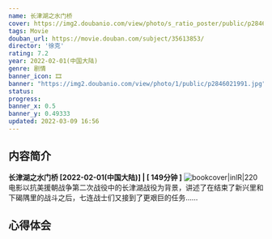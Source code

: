 ```yaml
---
name: 长津湖之水门桥
cover: https://img2.doubanio.com/view/photo/s_ratio_poster/public/p2846021991.jpg
tags: Movie
douban_url: https://movie.douban.com/subject/35613853/
director: '徐克'
rating: 7.2
year: 2022-02-01(中国大陆)
genre: 剧情
banner_icon: 🎞
banner: "https://img2.doubanio.com/view/photo/1/public/p2846021991.jpg"
status: 
progress: 
banner_x: 0.5
banner_y: 0.49333
updated: 2022-03-09 16:56
---
```

## 内容简介
**长津湖之水门桥 [2022-02-01(中国大陆)] | [ 149分钟 ]** ![bookcover|inlR|220](https://img2.doubanio.com/view/photo/s_ratio_poster/public/p2846021991.jpg)
电影以抗美援朝战争第二次战役中的长津湖战役为背景，讲述了在结束了新兴里和下碣隅里的战斗之后，七连战士们又接到了更艰巨的任务……
## 心得体会
